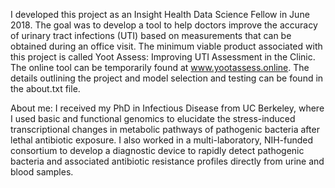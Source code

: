 I developed this project as an Insight Health Data Science Fellow in June 2018.  The goal was to develop a tool to help doctors improve the accuracy of urinary tract infections (UTI) based on measurements that can be obtained during an office visit.  The minimum viable product associated with this project is called Yoot Assess: Improving UTI Assessment in the Clinic.  The online tool can be temporarily found at www.yootassess.online.  The details outlining the project and model selection and testing can be found in the about.txt file.

About me:
I received my PhD in Infectious Disease from UC Berkeley, where I used basic and functional genomics to elucidate the stress-induced transcriptional changes in metabolic pathways of pathogenic bacteria after lethal antibiotic exposure. I also worked in a multi-laboratory, NIH-funded consortium to develop a diagnostic device to rapidly detect pathogenic bacteria and associated antibiotic resistance profiles directly from urine and blood samples.  

